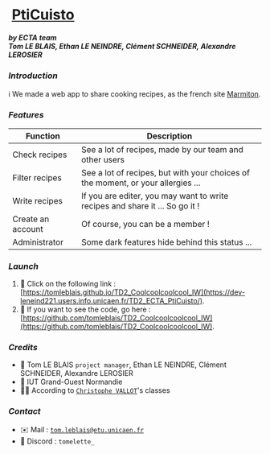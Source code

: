 # &nbsp;[PtiCuisto](https://dev-leneind221.users.info.unicaen.fr/TD2_ECTA_PtiCuisto/)
##### by ECTA team<br>Tom LE BLAIS, Ethan LE NEINDRE, Clément SCHNEIDER, Alexandre LEROSIER

### _Introduction_
:information_source:&nbsp;We made a web app to share cooking recipes, as the french site [Marmiton](https://www.marmiton.org/).

### _Features_
| Function | Description |
| -------- | ----------- |
| Check recipes | See a lot of recipes, made by our team and other users |
| Filter recipes | See a lot of recipes, but with your choices of the moment, or your allergies ... |
| Write recipes | If you are editer, you may want to write recipes and share it ... So go it ! |
| Create an account | Of course, you can be a member ! |
| Administrator | Some dark features hide behind this status ... |

### _Launch_
1. :link:&nbsp;Click on the following link : [https://tomleblais.github.io/TD2_Coolcoolcoolcool_IW](https://dev-leneind221.users.info.unicaen.fr/TD2_ECTA_PtiCuisto/).
2. :file_folder:&nbsp;If you want to see the code, go here : [https://github.com/tomleblais/TD2_Coolcoolcoolcool_IW](https://github.com/tomleblais/TD2_Coolcoolcoolcool_IW).

### _Credits_
- :busts_in_silhouette:&nbsp;Tom LE BLAIS `project manager`, Ethan LE NEINDRE, Clément SCHNEIDER, Alexandre LEROSIER
- :school:&nbsp;IUT Grand-Ouest Normandie
- :man_teacher:&nbsp;According to [`Christophe VALLOT`](https://github.com/princecorg)'s classes

### _Contact_
- :envelope:&nbsp;Mail : [`tom.leblais@etu.unicaen.fr`](mailto:tom.leblais@etu.unicaen.fr)
- :iphone:&nbsp;Discord : `tomelette_`
